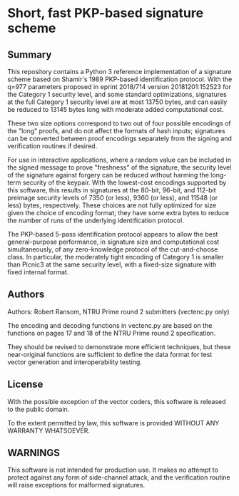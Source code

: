 
# Short, fast PKP-based signature scheme

## Summary

This repository contains a Python 3 reference implementation of a
signature scheme based on Shamir's 1989 PKP-based identification
protocol.  With the q=977 parameters proposed in eprint 2018/714
version 20181201:152523 for the Category 1 security level, and some
standard optimizations, signatures at the full Category 1 security
level are at most 13750 bytes, and can easily be reduced to 13145
bytes long with moderate added computational cost.

These two size options correspond to two out of four possible
encodings of the "long" proofs, and do not affect the formats of hash
inputs; signatures can be converted between proof encodings separately
from the signing and verification routines if desired.

For use in interactive applications, where a random value can be
included in the signed message to prove "freshness" of the signature,
the security level of the signature against forgery can be reduced
without harming the long-term security of the keypair.  With the
lowest-cost encodings supported by this software, this results in
signatures at the 80-bit, 96-bit, and 112-bit preimage security levels
of 7350 (or less), 9360 (or less), and 11548 (or less) bytes,
respectively.  These choices are not fully optimized for size given
the choice of encoding format; they have some extra bytes to reduce
the number of runs of the underlying identification protocol.

The PKP-based 5-pass identification protocol appears to allow the best
general-purpose performance, in signature size and computational cost
simultaneously, of any zero-knowledge protocol of the cut-and-choose
class.  In particular, the moderately tight encoding of Category 1 is
smaller than Picnic3 at the same security level, with a fixed-size
signature with fixed internal format.

## Authors

Authors: Robert Ransom, NTRU Prime round 2 submitters (vectenc.py only)

The encoding and decoding functions in vectenc.py are based on the functions
on pages 17 and 18 of the NTRU Prime round 2 specification.

They should be revised to demonstrate more efficient techniques, but
these near-original functions are sufficient to define the data
format for test vector generation and interoperability testing.

## License

With the possible exception of the vector coders, this software is
released to the public domain.

To the extent permitted by law, this software is provided WITHOUT ANY
WARRANTY WHATSOEVER.

## WARNINGS

This software is not intended for production use.  It makes no attempt
to protect against any form of side-channel attack, and the
verification routine will raise exceptions for malformed signatures.

